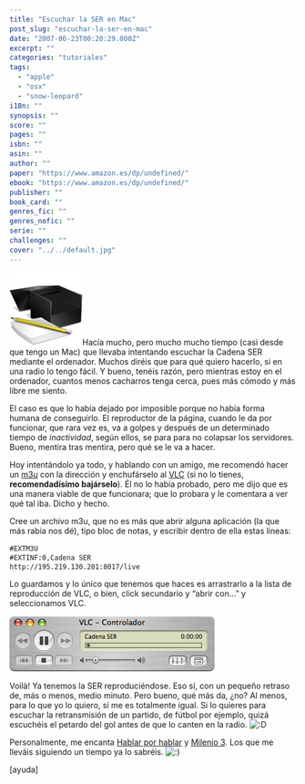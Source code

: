 ```yaml
---
title: "Escuchar la SER en Mac"
post_slug: "escuchar-la-ser-en-mac"
date: "2007-06-23T00:20:29.000Z"
excerpt: ""
categories: "tutoriales"
tags: 
  - "apple"
  - "osx"
  - "snow-leopard"
i18n: ""
synopsis: ""
score: ""
pages: ""
isbn: ""
asin: ""
author: ""
paper: "https://www.amazon.es/dp/undefined/"
ebook: "https://www.amazon.es/dp/undefined/"
publisher: ""
book_card: ""
genres_fic: ""
genres_nofic: ""
serie: ""
challenges: ""
cover: "../../default.jpg"
---
```


![tutorial](images/tutorial.png "tutorial")Hacía mucho, pero mucho mucho tiempo (casi desde que tengo un Mac) que llevaba intentando escuchar la Cadena SER mediante el ordenador. Muchos diréis que para qué quiero hacerlo, si en una radio lo tengo fácil. Y bueno, tenéis razón, pero mientras estoy en el ordenador, cuantos menos cacharros tenga cerca, pues más cómodo y más libre me siento.

El caso es que lo había dejado por imposible porque no había forma humana de conseguirlo. El reproductor de la página, cuando le da por funcionar, que rara vez es, va a golpes y después de un determinado tiempo de _inactividad_, según ellos, se para para no colapsar los servidores. Bueno, mentira tras mentira, pero qué se le va a hacer.

Hoy intentándolo ya todo, y hablando con un amigo, me recomendó hacer un [m3u](http://es.wikipedia.org/wiki/M3U) con la dirección y enchufárselo al [VLC](http://www.videolan.org/vlc/) (si no lo tienes, **recomendadísimo bajárselo**). Él no lo había probado, pero me dijo que es una manera viable de que funcionara; que lo probara y le comentara a ver qué tal iba. Dicho y hecho.

Cree un archivo m3u, que no es más que abrir alguna aplicación (la que más rabia nos dé), tipo bloc de notas, y escribir dentro de ella estas líneas:

```
#EXTM3U
#EXTINF:0,Cadena SER
http://195.219.130.201:8017/live
```

Lo guardamos y lo único que tenemos que haces es arrastrarlo a la lista de reproducción de VLC, o bien, click secundario y “abrir con…” y seleccionamos VLC.

![](images/ser-vlc.png)

Voilà! Ya tenemos la SER reproduciéndose. Eso sí, con un pequeño retraso de, más o menos, medio minuto. Pero bueno, qué más da, ¿no? Al menos, para lo que yo lo quiero, sí me es totalmente igual. Si lo quieres para escuchar la retransmisión de un partido, de fútbol por ejemplo, quizá escuchéis el petardo del gol antes de que lo canten en la radio. ![:D](http://fjp.es/wp-includes/images/smilies/icon_biggrin.gif)

Personalmente, me encanta [Hablar por hablar](http://www.cadenaser.com/programas.html?anchor=serprohbl) y [Milenio 3](http://www.cadenaser.com/programas.html?anchor=serpromi3). Los que me lleváis siguiendo un tiempo ya lo sabréis. ![:)](http://fjp.es/wp-includes/images/smilies/icon_smile.gif)

\[ayuda\]
